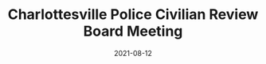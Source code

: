 ---
{
  "title": "Charlottesville Police Civilian Review Board Meeting",
  "date": "2021-08-12",
  "tweet_id": "1425947342260289541",
  "meetings": [
    "Charlottesville Police Civilian Review Board Meeting"
  ],
  "groups": [
    "Charlottesville Police Civilian Review Board"
  ]
}
---
